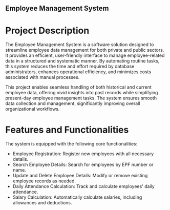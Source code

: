 ## Employee Management System 

# Project Description
The Employee Management System is a software solution designed to streamline employee data management for both private and public sectors. It provides an efficient, user-friendly interface to manage employee-related data in a structured and systematic manner. By automating routine tasks, this system reduces the time and effort required by database administrators, enhances operational efficiency, and minimizes costs associated with manual processes.

This project enables seamless handling of both historical and current employee data, offering vivid insights into past records while simplifying present-day employee management tasks. The system ensures smooth data collection and management, significantly improving overall organizational workflows.

# Features and Functionalities
The system is equipped with the following core functionalities:

* Employee Registration: Register new employees with all necessary details.
* Search Employee Details: Search for employees by EPF number or name.
* Update and Delete Employee Details: Modify or remove existing employee records as needed.
* Daily Attendance Calculation: Track and calculate employees' daily attendance.
* Salary Calculation: Automatically calculate salaries, including allowances and deductions.

